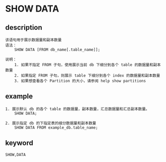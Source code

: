 <!-- 
Licensed to the Apache Software Foundation (ASF) under one
or more contributor license agreements.  See the NOTICE file
distributed with this work for additional information
regarding copyright ownership.  The ASF licenses this file
to you under the Apache License, Version 2.0 (the
"License"); you may not use this file except in compliance
with the License.  You may obtain a copy of the License at

  http://www.apache.org/licenses/LICENSE-2.0

Unless required by applicable law or agreed to in writing,
software distributed under the License is distributed on an
"AS IS" BASIS, WITHOUT WARRANTIES OR CONDITIONS OF ANY
KIND, either express or implied.  See the License for the
specific language governing permissions and limitations
under the License.
-->

# SHOW DATA
## description
    该语句用于展示数据量和副本数量
    语法：
        SHOW DATA [FROM db_name[.table_name]];
        
    说明：
        1. 如果不指定 FROM 子句，使用展示当前 db 下细分到各个 table 的数据量和副本数量
        2. 如果指定 FROM 子句，则展示 table 下细分到各个 index 的数据量和副本数量
        3. 如果想查看各个 Partition 的大小，请参阅 help show partitions

## example
    1. 展示默认 db 的各个 table 的数据量，副本数量，汇总数据量和汇总副本数量。
        SHOW DATA;
        
    2. 展示指定 db 的下指定表的细分数据量和副本数量
        SHOW DATA FROM example_db.table_name;

## keyword
    SHOW,DATA

